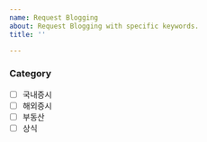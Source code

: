 ```yaml
---
name: Request Blogging
about: Request Blogging with specific keywords.
title: ''

---
```


### Category
- [ ] 국내증시
- [ ] 해외증시
- [ ] 부동산
- [ ] 상식
